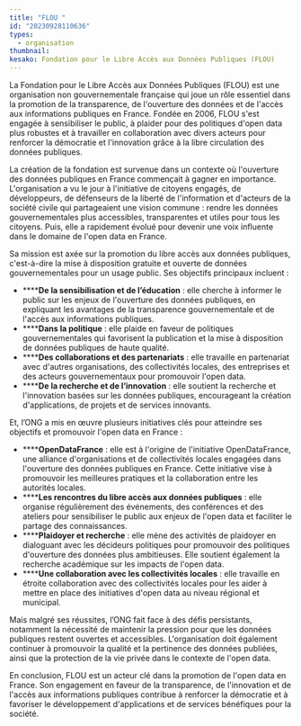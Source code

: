 ```yaml
---
title: "FLOU "
id: "20230928110636"
types:
  - organisation
thumbnail:
kesako: Fondation pour le Libre Accès aux Données Publiques (FLOU)
---
```


La Fondation pour le Libre Accès aux Données Publiques (FLOU) est une organisation non gouvernementale française qui joue un rôle essentiel dans la promotion de la transparence, de l'ouverture des données et de l'accès aux informations publiques en France. Fondée en 2006, FLOU s'est engagée à sensibiliser le public, à plaider pour des politiques d'open data plus robustes et à travailler en collaboration avec divers acteurs pour renforcer la démocratie et l'innovation grâce à la libre circulation des données publiques. 

La création de la fondation est survenue dans un contexte où l'ouverture des données publiques en France commençait à gagner en importance. L'organisation a vu le jour à l'initiative de citoyens engagés, de développeurs, de défenseurs de la liberté de l'information et d'acteurs de la société civile qui partageaient une vision commune : rendre les données gouvernementales plus accessibles, transparentes et utiles pour tous les citoyens. Puis, elle a rapidement évolué pour devenir une voix influente dans le domaine de l'open data en France.

Sa mission est axée sur la promotion du libre accès aux données publiques, c'est-à-dire la mise à disposition gratuite et ouverte de données gouvernementales pour un usage public. Ses objectifs principaux incluent :

*   ******De la sensibilisation et de l’éducation** : elle cherche à informer le public sur les enjeux de l'ouverture des données publiques, en expliquant les avantages de la transparence gouvernementale et de l'accès aux informations publiques.
*   ******Dans la politique** : elle plaide en faveur de politiques gouvernementales qui favorisent la publication et la mise à disposition de données publiques de haute qualité.
*   ******Des collaborations et des partenariats** : elle travaille en partenariat avec d'autres organisations, des collectivités locales, des entreprises et des acteurs gouvernementaux pour promouvoir l'open data.
*   ******De la recherche et de l’innovation** : elle soutient la recherche et l'innovation basées sur les données publiques, encourageant la création d'applications, de projets et de services innovants.

Et, l’ONG a mis en œuvre plusieurs initiatives clés pour atteindre ses objectifs et promouvoir l'open data en France :

*   ******OpenDataFrance** : elle est à l'origine de l'initiative OpenDataFrance, une alliance d'organisations et de collectivités locales engagées dans l'ouverture des données publiques en France. Cette initiative vise à promouvoir les meilleures pratiques et la collaboration entre les autorités locales.
*   ******Les rencontres du libre accès aux données publiques** : elle organise régulièrement des événements, des conférences et des ateliers pour sensibiliser le public aux enjeux de l'open data et faciliter le partage des connaissances.
*   ******Plaidoyer et recherche** : elle mène des activités de plaidoyer en dialoguant avec les décideurs politiques pour promouvoir des politiques d'ouverture des données plus ambitieuses. Elle soutient également la recherche académique sur les impacts de l'open data.
*   ******Une collaboration avec les collectivités locales** : elle travaille en étroite collaboration avec des collectivités locales pour les aider à mettre en place des initiatives d'open data au niveau régional et municipal.

Mais malgré ses réussites, l’ONG fait face à des défis persistants, notamment la nécessité de maintenir la pression pour que les données publiques restent ouvertes et accessibles. L'organisation doit également continuer à promouvoir la qualité et la pertinence des données publiées, ainsi que la protection de la vie privée dans le contexte de l'open data.

En conclusion, FLOU est un acteur clé dans la promotion de l'open data en France. Son engagement en faveur de la transparence, de l'innovation et de l'accès aux informations publiques contribue à renforcer la démocratie et à favoriser le développement d'applications et de services bénéfiques pour la société.
